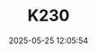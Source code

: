 ---
pageComponent:
  name: Catalogue
  data:
    key: 03.three
title: K230
date: 2025-05-25 12:05:54
permalink: /three/
sidebar: false
article: false
comment: false
editLink: false
---